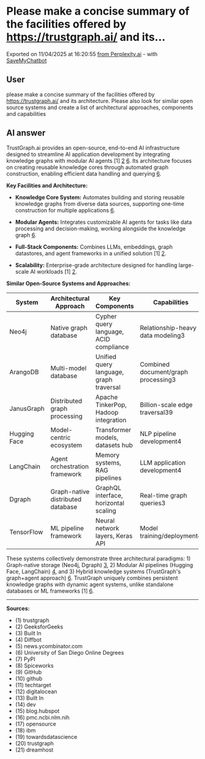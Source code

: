 # Please make a concise summary of the facilities offered by https://trustgraph.ai/ and its...
Exported on 11/04/2025 at 16:20:55 [from Perplexity.ai](https://www.perplexity.ai/search/please-make-a-concise-summary-_wm0zzkzTi.WjRZvyuk3ww?0=r) - with [SaveMyChatbot](https://save.hugocollin.com)


## User
please make a concise summary of the facilities offered by https://trustgraph.ai/ and its architecture. Please also look for similar open source systems and create a list of architectural approaches, components and capabilities

## AI answer
TrustGraph.ai provides an open-source, end-to-end AI infrastructure designed to streamline AI application development by integrating knowledge graphs with modular AI agents [1] [2](https://trustgraph.ai) [6](https://news.ycombinator.com/item?id=41765150). Its architecture focuses on creating reusable knowledge cores through automated graph construction, enabling efficient data handling and querying [6](https://news.ycombinator.com/item?id=41765150).

**Key Facilities and Architecture:**

*   **Knowledge Core System:** Automates building and storing reusable knowledge graphs from diverse data sources, supporting one-time construction for multiple applications [6](https://news.ycombinator.com/item?id=41765150).
    
*   **Modular Agents:** Integrates customizable AI agents for tasks like data processing and decision-making, working alongside the knowledge graph [6](https://news.ycombinator.com/item?id=41765150).
    
*   **Full-Stack Components:** Combines LLMs, embeddings, graph datastores, and agent frameworks in a unified solution [1] [2](https://trustgraph.ai).
    
*   **Scalability:** Enterprise-grade architecture designed for handling large-scale AI workloads [1] [2](https://trustgraph.ai).
    

**Similar Open-Source Systems and Approaches:**

| System | Architectural Approach | Key Components | Capabilities |
| --- | --- | --- | --- |
| Neo4j | Native graph database | Cypher query language, ACID compliance | Relationship-heavy data modeling3 |
| ArangoDB | Multi-model database | Unified query language, graph traversal | Combined document/graph processing3 |
| JanusGraph | Distributed graph processing | Apache TinkerPop, Hadoop integration | Billion-scale edge traversal39 |
| Hugging Face | Model-centric ecosystem | Transformer models, datasets hub | NLP pipeline development4 |
| LangChain | Agent orchestration framework | Memory systems, RAG pipelines | LLM application development4 |
| Dgraph | Graph-native distributed database | GraphQL interface, horizontal scaling | Real-time graph queries3 |
| TensorFlow | ML pipeline framework | Neural network layers, Keras API | Model training/deployment4 |

These systems collectively demonstrate three architectural paradigms: 1) Graph-native storage (Neo4j, Dgraph) [3](https://www.geeksforgeeks.org/open-source-graph-databases/), 2) Modular AI pipelines (Hugging Face, LangChain) [4](https://builtin.com/artificial-intelligence/open-source-ai), and 3) Hybrid knowledge systems (TrustGraph's graph+agent approach) [6](https://news.ycombinator.com/item?id=41765150). TrustGraph uniquely combines persistent knowledge graphs with dynamic agent systems, unlike standalone databases or ML frameworks [1] [6](https://news.ycombinator.com/item?id=41765150).

---
**Sources:**
- (1) trustgraph
- (2) GeeksforGeeks
- (3) Built In
- (4) Diffbot
- (5) news.ycombinator.com
- (6) University of San Diego Online Degrees
- (7) PyPI
- (8) Spiceworks
- (9) GitHub
- (10) github
- (11) techtarget
- (12) digitalocean
- (13) Built In
- (14) dev
- (15) blog.hubspot
- (16) pmc.ncbi.nlm.nih
- (17) opensource
- (18) ibm
- (19) towardsdatascience
- (20) trustgraph
- (21) dreamhost


